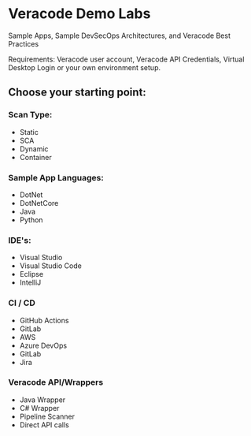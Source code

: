 # Veracode Demo Labs
Sample Apps, Sample DevSecOps Architectures, and Veracode Best Practices

Requirements: Veracode user account, Veracode API Credentials, Virtual Desktop Login or your own environment setup.

## Choose your starting point:

### Scan Type:
  * Static
  * SCA
  * Dynamic
  * Container

### Sample App Languages:
  * DotNet
  * DotNetCore
  * Java
  * Python

### IDE's:
  * Visual Studio
  * Visual Studio Code
  * Eclipse
  * IntelliJ

### CI / CD
  * GitHub Actions
  * GitLab
  * AWS
  * Azure DevOps
  * GitLab
  * Jira

### Veracode API/Wrappers
  * Java Wrapper
  * C# Wrapper
  * Pipeline Scanner
  * Direct API calls
